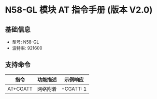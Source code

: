 
N58-GL 模块 AT 指令手册 (版本 V2.0)
========================================

基础信息
--------
* 型号: N58-GL
* 波特率: 921600

支持命令
--------
| 指令   | 功能描述       | 示例响应 |
|--------|----------------|----------|
| AT+CGATT | 网络附着 | +CGATT: 1 |
